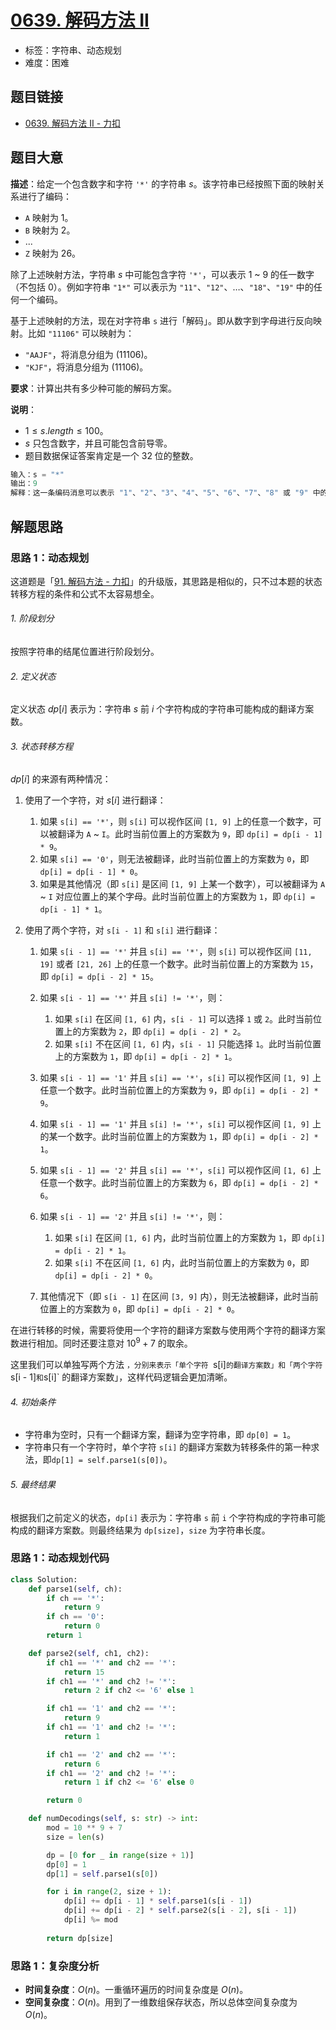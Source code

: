 # [0639. 解码方法 II](https://leetcode.cn/problems/decode-ways-ii/)

- 标签：字符串、动态规划
- 难度：困难

## 题目链接

- [0639. 解码方法 II - 力扣](https://leetcode.cn/problems/decode-ways-ii/)

## 题目大意

**描述**：给定一个包含数字和字符 `'*'` 的字符串 $s$。该字符串已经按照下面的映射关系进行了编码：

- `A` 映射为 $1$。
- `B` 映射为 $2$。
- ...
- `Z` 映射为 $26$。

除了上述映射方法，字符串 $s$ 中可能包含字符 `'*'`，可以表示 $1$ ~ $9$ 的任一数字（不包括 $0$）。例如字符串 `"1*"` 可以表示为 `"11"`、`"12"`、…、`"18"`、`"19"` 中的任何一个编码。

基于上述映射的方法，现在对字符串 `s` 进行「解码」。即从数字到字母进行反向映射。比如 `"11106"` 可以映射为：

- `"AAJF"`，将消息分组为 $(1 1 10 6)$。
- `"KJF"`，将消息分组为 $(11 10 6)$。

**要求**：计算出共有多少种可能的解码方案。

**说明**：

- $1 \le s.length \le 100$。
- $s$ 只包含数字，并且可能包含前导零。
- 题目数据保证答案肯定是一个 $32$ 位的整数。

```python
输入：s = "*"
输出：9
解释：这一条编码消息可以表示 "1"、"2"、"3"、"4"、"5"、"6"、"7"、"8" 或 "9" 中的任意一条。可以分别解码成字符串 "A"、"B"、"C"、"D"、"E"、"F"、"G"、"H" 和 "I" 。因此，"*" 总共有 9 种解码方法。
```

## 解题思路

### 思路 1：动态规划

这道题是「[91. 解码方法 - 力扣](https://leetcode.cn/problems/decode-ways/)」的升级版，其思路是相似的，只不过本题的状态转移方程的条件和公式不太容易想全。

###### 1. 阶段划分

按照字符串的结尾位置进行阶段划分。

###### 2. 定义状态

定义状态 $dp[i]$ 表示为：字符串 $s$ 前 $i$ 个字符构成的字符串可能构成的翻译方案数。

###### 3. 状态转移方程

$dp[i]$ 的来源有两种情况：

1. 使用了一个字符，对 $s[i]$ 进行翻译：
   1. 如果 `s[i] == '*'`，则 `s[i]` 可以视作区间 `[1, 9]` 上的任意一个数字，可以被翻译为 `A` ~ `I`。此时当前位置上的方案数为 `9`，即 `dp[i] = dp[i - 1] * 9`。
   2. 如果 `s[i] == '0'`，则无法被翻译，此时当前位置上的方案数为 `0`，即 `dp[i] = dp[i - 1] * 0`。
   3. 如果是其他情况（即 `s[i]` 是区间 `[1, 9]` 上某一个数字），可以被翻译为 `A` ~ `I` 对应位置上的某个字母。此时当前位置上的方案数为 `1`，即 `dp[i] = dp[i - 1] * 1`。

2. 使用了两个字符，对 `s[i - 1]` 和 `s[i]` 进行翻译：
   1. 如果 `s[i - 1] == '*'` 并且 `s[i] == '*'`，则 `s[i]` 可以视作区间 `[11, 19]` 或者 `[21, 26]` 上的任意一个数字。此时当前位置上的方案数为 `15`，即 `dp[i] = dp[i - 2] * 15`。
   2. 如果 `s[i - 1] == '*'` 并且 `s[i] != '*'`，则：
      1. 如果 `s[i]` 在区间 `[1, 6]` 内，`s[i - 1]` 可以选择 `1` 或 `2`。此时当前位置上的方案数为 `2`，即 `dp[i] = dp[i - 2] * 2`。
      2. 如果 `s[i]` 不在区间 `[1, 6]` 内，`s[i - 1]` 只能选择 `1`。此时当前位置上的方案数为 `1`，即 `dp[i] = dp[i - 2] * 1`。

   3. 如果 `s[i - 1] == '1'` 并且 `s[i] == '*'`，`s[i]` 可以视作区间 `[1, 9]` 上任意一个数字。此时当前位置上的方案数为 `9`，即 `dp[i] = dp[i - 2] * 9`。
   4. 如果 `s[i - 1] == '1'` 并且 `s[i] != '*'`，`s[i]` 可以视作区间 `[1, 9]` 上的某一个数字。此时当前位置上的方案数为 `1`，即 `dp[i] = dp[i - 2] * 1`。
   5. 如果 `s[i - 1] == '2'` 并且 `s[i] == '*'`，`s[i]` 可以视作区间 `[1, 6]` 上任意一个数字。此时当前位置上的方案数为 `6`，即 `dp[i] = dp[i - 2] * 6`。
   6. 如果 `s[i - 1] == '2'` 并且 `s[i] != '*'`，则：
      1. 如果 `s[i]` 在区间 `[1, 6]` 内，此时当前位置上的方案数为 `1`，即 `dp[i] = dp[i - 2] * 1`。
      2. 如果 `s[i]` 不在区间 `[1, 6]` 内，此时当前位置上的方案数为 `0`，即 `dp[i] = dp[i - 2] * 0`。

   7. 其他情况下（即 `s[i - 1]` 在区间 `[3, 9]` 内），则无法被翻译，此时当前位置上的方案数为 `0`，即 `dp[i] = dp[i - 2] * 0`。


在进行转移的时候，需要将使用一个字符的翻译方案数与使用两个字符的翻译方案数进行相加。同时还要注意对 $10^9 + 7$ 的取余。

这里我们可以单独写两个方法 `，分别来表示「单个字符 `s[i]` 的翻译方案数」和「两个字符 `s[i - 1]` 和 `s[i]` 的翻译方案数」，这样代码逻辑会更加清晰。

###### 4. 初始条件

- 字符串为空时，只有一个翻译方案，翻译为空字符串，即 `dp[0] = 1`。
- 字符串只有一个字符时，单个字符 `s[i]` 的翻译方案数为转移条件的第一种求法，即`dp[1] = self.parse1(s[0])`。

###### 5. 最终结果

根据我们之前定义的状态，`dp[i]` 表示为：字符串 `s` 前 `i` 个字符构成的字符串可能构成的翻译方案数。则最终结果为 `dp[size]`，`size` 为字符串长度。

### 思路 1：动态规划代码

```python
class Solution:
    def parse1(self, ch):
        if ch == '*':
            return 9
        if ch == '0':
            return 0
        return 1

    def parse2(self, ch1, ch2):
        if ch1 == '*' and ch2 == '*':
            return 15
        if ch1 == '*' and ch2 != '*':
            return 2 if ch2 <= '6' else 1

        if ch1 == '1' and ch2 == '*':
            return 9
        if ch1 == '1' and ch2 != '*':
            return 1

        if ch1 == '2' and ch2 == '*':
            return 6
        if ch1 == '2' and ch2 != '*':
            return 1 if ch2 <= '6' else 0

        return 0

    def numDecodings(self, s: str) -> int:
        mod = 10 ** 9 + 7
        size = len(s)

        dp = [0 for _ in range(size + 1)]
        dp[0] = 1
        dp[1] = self.parse1(s[0])

        for i in range(2, size + 1):
            dp[i] += dp[i - 1] * self.parse1(s[i - 1])
            dp[i] += dp[i - 2] * self.parse2(s[i - 2], s[i - 1])
            dp[i] %= mod
        
        return dp[size]
```

### 思路 1：复杂度分析

- **时间复杂度**：$O(n)$。一重循环遍历的时间复杂度是 $O(n)$。
- **空间复杂度**：$O(n)$。用到了一维数组保存状态，所以总体空间复杂度为 $O(n)$。